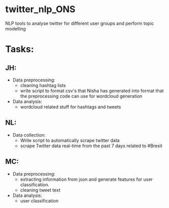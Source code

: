 # twitter_nlp_ONS
NLP tools to analyse twitter for different user groups and perform topic modelling 

# Tasks:

## JH:
- Data preprocessing:
  - cleaning hashtag lists
  - write script to format csv's that Nisha has generated into format that the preprocessing code can use for wordcloud generation
- Data analysis: 
  - wordcloud related stuff for hashtags and tweets
 

## NL:
- Data collection: 
  - Write script to automatically scrape twitter data
  - scrape Twitter data real-time from the past 7 days related to #Brexit
  
## MC:
- Data preprocessing:
  - extracting information from json and generate features for user classification. 
  - cleaning tweet text
- Data analysis:
  - user classification 
